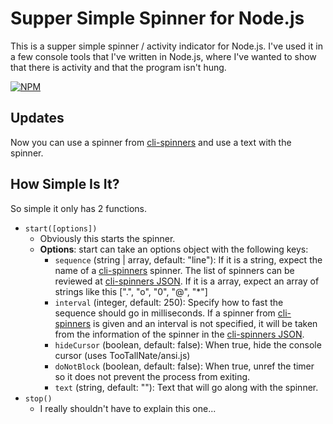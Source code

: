 # Supper Simple Spinner for Node.js

This is a supper simple spinner / activity indicator for Node.js.
I've used it in a few console tools that I've written in Node.js, where I've wanted to show that there is activity and that the program isn't hung.

[![NPM](https://nodei.co/npm/simple-spinner.png?downloads=true)](https://nodei.co/npm/simple-spinner/)

## Updates

Now you can use a spinner from [cli-spinners](https://www.npmjs.com/package/cli-spinners) and use a text with the spinner.

## How Simple Is It?

So simple it only has 2 functions.

-   `start([options])`
    -   Obviously this starts the spinner.
    -   **Options**: start can take an options object with the following keys:
        -   `sequence` (string | array, default: "line"): If it is a string, expect the name of a [cli-spinners](https://www.npmjs.com/package/cli-spinners) spinner. The list of spinners can be reviewed at [cli-spinners JSON](https://github.com/sindresorhus/cli-spinners/blob/main/spinners.json). If it is a array, expect an array of strings like this [".", "o", "0", "@", "*"]
        -   `interval` (integer, default: 250): Specify how to fast the sequence should go in milliseconds. If a spinner from [cli-spinners](https://www.npmjs.com/package/cli-spinners) is given and an interval is not specified, it will be taken from the information of the spinner in the [cli-spinners JSON](https://github.com/sindresorhus/cli-spinners/blob/main/spinners.json).
        -   `hideCursor` (boolean, default: false): When true, hide the console cursor (uses TooTallNate/ansi.js)
        -   `doNotBlock` (boolean, default: false): When true, unref the timer so it does not prevent the process from exiting.
        -   `text` (string, default: ""): Text that will go along with the spinner.
-   `stop()`
    -   I really shouldn't have to explain this one...
